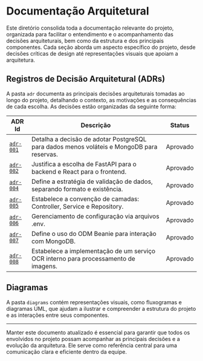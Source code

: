 # Documentação Arquitetural

Este diretório consolida toda a documentação relevante do projeto, organizada para facilitar o entendimento e o acompanhamento das decisões arquiteturais, bem como da estrutura e dos principais componentes. Cada seção aborda um aspecto específico do projeto, desde decisões críticas de design até representações visuais que apoiam a arquitetura.

## Registros de Decisão Arquitetural (ADRs)

A pasta `adr` documenta as principais decisões arquiteturais tomadas ao longo do projeto, detalhando o contexto, as motivações e as consequências de cada escolha. As decisões estão organizadas da seguinte forma:

| ADR Id      | Descrição                                                      | Status    |
|-------------|----------------------------------------------------------------|-----------|
| [`adr-001`](adr/adr-001-uso-de-postgres-e-mongodb.md) | Detalha a decisão de adotar PostgreSQL para dados menos voláteis e MongoDB para reservas. | Aprovado  |
| [`adr-002`](adr/adr-002-uso-de-fastapi-e-react.md) | Justifica a escolha de FastAPI para o backend e React para o frontend. | Aprovado  |
| [`adr-004`](adr/adr-004-estrategia-validacao.md) | Define a estratégia de validação de dados, separando formato e existência. | Aprovado   |
| [`adr-005`](adr/adr-005-convencao-camadas.md) | Estabelece a convenção de camadas: Controller, Service e Repository. | Aprovado   |
| [`adr-006`](adr/adr-006-gerenciamento-configuracao-env.md) | Gerenciamento de configuração via arquivos .env. | Aprovado   |
| [`adr-007`](adr/adr-007-uso-beanie-odm-mongodb.md) | Define o uso do ODM Beanie para interação com MongoDB. | Aprovado   |
| [`adr-008`](adr/adr-008-servico-ocr-interno.md) | Estabelece a implementação de um serviço OCR interno para processamento de imagens. | Aprovado   |

## Diagramas

A pasta `diagrams` contém representações visuais, como fluxogramas e diagramas UML, que ajudam a ilustrar e compreender a estrutura do projeto e as interações entre seus componentes.

---

Manter este documento atualizado é essencial para garantir que todos os envolvidos no projeto possam acompanhar as principais decisões e a evolução da arquitetura. Ele serve como referência central para uma comunicação clara e eficiente dentro da equipe.